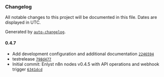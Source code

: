 ### Changelog

All notable changes to this project will be documented in this file. Dates are displayed in UTC.

Generated by [`auto-changelog`](https://github.com/CookPete/auto-changelog).

#### 0.4.7

- Add development configuration and additional documentation [`2246594`](https://github.com/cgaeking/n8n-nodes-enlyst/commit/2246594885a58d1113a53384cfaacedded1b057c)
- testrelease [`798d477`](https://github.com/cgaeking/n8n-nodes-enlyst/commit/798d477ba460ad2e8ec5dff10bb378797c373b02)
- Initial commit: Enlyst n8n nodes v0.4.5 with API operations and webhook trigger [`6341dcd`](https://github.com/cgaeking/n8n-nodes-enlyst/commit/6341dcd75c06b99251cd6ee6baeccd14408750fe)
